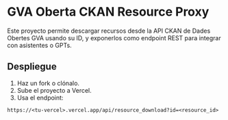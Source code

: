 # GVA Oberta CKAN Resource Proxy

Este proyecto permite descargar recursos desde la API CKAN de Dades Obertes GVA usando su ID, y exponerlos como endpoint REST para integrar con asistentes o GPTs.

## Despliegue

1. Haz un fork o clónalo.
2. Sube el proyecto a Vercel.
3. Usa el endpoint:

```
https://<tu-vercel>.vercel.app/api/resource_download?id=<resource_id>
```
